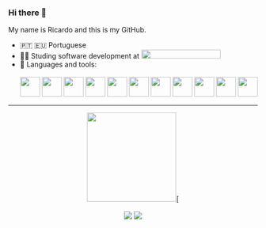 ### Hi there 👋
My name is Ricardo and this is my GitHub.
- 🇵🇹 🇪🇺 Portuguese
- <div>👨‍🎓 Studing software development at <a href="https://cubos.academy/" target="_blank"><img loading="lazy" src="https://global-uploads.webflow.com/6092ed75cac3156e208ac5e9/60930427ef6bdd04bf838d53_logo-horizontal-academy2.svg" width="160" height="18" target="_blank"></a></div>
- <div>🧰 Languages and tools:</div> <br/>
  <div align="center"> <img src="https://cdn.jsdelivr.net/gh/devicons/devicon/icons/javascript/javascript-original.svg" width="40" height="40"/> <img src="https://cdn.jsdelivr.net/gh/devicons/devicon/icons/nodejs/nodejs-original.svg" width="40" height="40"/> <img src="https://cdn.jsdelivr.net/gh/devicons/devicon/icons/postgresql/postgresql-original-wordmark.svg" width="40" height="40"/> <img src="https://cdn.jsdelivr.net/gh/devicons/devicon/icons/express/express-original.svg" width="40" height="40"/> <img src="https://cdn.jsdelivr.net/gh/devicons/devicon/icons/npm/npm-original-wordmark.svg" width="40" height="40"/> <img src="https://cdn.jsdelivr.net/gh/devicons/devicon/icons/html5/html5-original-wordmark.svg" width="40" height="40"/> <img src="https://cdn.jsdelivr.net/gh/devicons/devicon/icons/css3/css3-original-wordmark.svg" width="40" height="40"/> <img src="https://cdn.jsdelivr.net/gh/devicons/devicon/icons/bootstrap/bootstrap-original-wordmark.svg" width="40" height="40"/> <img src="https://cdn.jsdelivr.net/gh/devicons/devicon/icons/git/git-original.svg" width="40" height="40" /> <img src="https://cdn.jsdelivr.net/gh/devicons/devicon/icons/github/github-original.svg" width="40" height="40" /> <img src="https://cdn.jsdelivr.net/gh/devicons/devicon/icons/vscode/vscode-original.svg" width="40" height="40" />
</div>

<hr/>
  



<!--
**ricardobarbosadev/ricardobarbosadev** is a ✨ _special_ ✨ repository because its `README.md` (this file) appears on your GitHub profile.

Here are some ideas to get you started:

- 🔭 I’m currently working on ...
- 🌱 I’m currently learning ...
- 👯 I’m looking to collaborate on ...
- 🤔 I’m looking for help with ...
- 💬 Ask me about ...
- 📫 How to reach me: ...
- 😄 Pronouns: ...
- ⚡ Fun fact: ...
-->

            
          
          
<div align="center">
<a href="https://github.com/ricardobarbosadev>
<img loading="lazy" height="180em" src="https://github-readme-stats.vercel.app/api/top-langs/?username=ricardobarbosadev&layout=compact&langs_count=7&theme=gruvbox"/>
<img loading="lazy" height="180em" src="https://github-readme-stats.vercel.app/api?username=ricardobarbosadev&show_icons=true&theme=gruvbox&include_all_commits=true&count_private=true"/>[
</div>
<br/>
<div align="center">
<a href="https://www.linkedin.com/in/ricardo-santos-barbosa1" target="_blank"><img loading="lazy" src="https://img.shields.io/badge/-LinkedIn-%230077B5?style=for-the-badge&logo=linkedin&logoColor=white" target="_blank"></a>
<a href="https://www.instagram.com/ricardo_sbarbosa" target="_blank"><img loading="lazy" src="https://img.shields.io/badge/-Instagram-%23E4405F?style=for-the-badge&logo=instagram&logoColor=white" target="_blank"></a>
</div>

            
          
            
          
          
          

          
          
          
